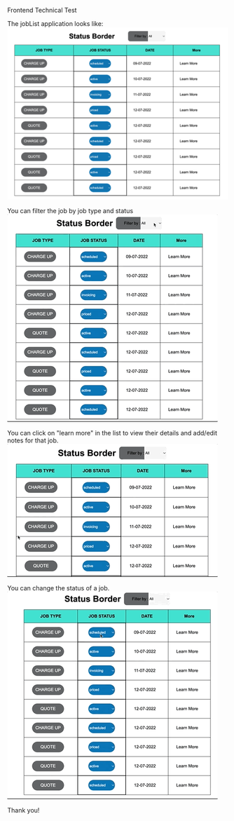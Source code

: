 Frontend Technical Test

The jobList application looks like:
![image](https://github.com/2005lya/2005lya/blob/main/Screen%20Shot%202022-09-08%20at%201.26.37%20PM.png)

You can filter the job by job type and status
![image](https://github.com/2005lya/2005lya/blob/main/03.gif)

You can click on "learn more" in the list to view their details and add/edit notes for that job.
![image](https://github.com/2005lya/2005lya/blob/main/04.gif)

You can change the status of a job.
![image](https://github.com/2005lya/2005lya/blob/main/02.gif)

Thank you!
 
